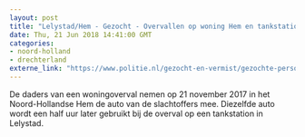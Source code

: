 ```yaml
---
layout: post
title: "Lelystad/Hem - Gezocht - Overvallen op woning Hem en tankstation Lelystad"
date: Thu, 21 Jun 2018 14:41:00 GMT
categories: 
- noord-holland 
- drechterland 
externe_link: "https://www.politie.nl/gezocht-en-vermist/gezochte-personen/2018/juni/03-overvallen-op-woning-hem-en-tankstation-lelystad.html"
---
```


De daders van een woningoverval nemen op 21 november 2017 in het Noord-Hollandse Hem de auto van de slachtoffers mee. Diezelfde auto wordt een half uur later gebruikt bij de overval op een tankstation in Lelystad.
